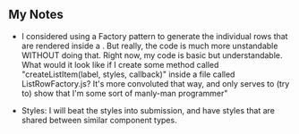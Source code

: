 ## My Notes

* I considered using a Factory pattern to generate the individual rows that are rendered inside a <FlatList>. But really, the code is much more unstandable WITHOUT doing that. Right now, my code is basic but understandable. What would it look like if I create some method called "createListItem(label, styles, callback)" inside a file called ListRowFactory.js? It's more convoluted that way, and only serves to (try to) show that I'm some sort of manly-man programmer"

* Styles: I will beat the styles into submission, and have styles that are shared between similar component types. 
